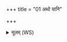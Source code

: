 +++
title = "01 अथो यानि"

+++
<details><summary>मूलम् (WS)</summary>

अथो यानि च वस्महे यानि चान्तः परीणहि ।  
तानि ते परि दद्मसि ॥ १ ॥
</details>